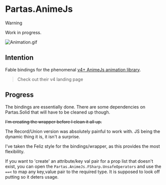 ﻿# Partas.AnimeJs

> [!WARNING]
> Work in progress.

![Animation.gif](Animation.gif)

## Intention

Fable bindings for the phenomenal [v4+ AnimeJs animation library](https://animejs.com/).

> Check out their v4 landing page


## Progress

The bindings are essentially done. There are some dependencies on Partas.Solid that will have to be cleaned up though.

~~I'm creating the wrapper before I clean it all up.~~

The Record/Union version was absolutely painful to work with. JS being the dynamic thing it is, it isn't a surprise.

I've taken the Feliz style for the bindings/wrapper, as this provides the most flexibility.

If you want to 'create' an attribute/key val pair for a prop list that doesn't exist, you can open the `Partas.AnimeJs.FSharp.UnsafeOperators` and use the `==<` to map any key,value pair to the required type. It is supposed to look off putting so it deters usage.
